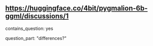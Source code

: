 ## https://huggingface.co/4bit/pygmalion-6b-ggml/discussions/1

contains_question: yes

question_part: "differences?"